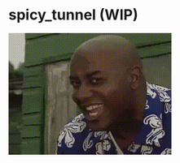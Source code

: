 # spicy_tunnel (WIP)

![spicy](https://raw.githubusercontent.com/rlapz/spicy_tunnel/main/.blobs/spicy.gif)

